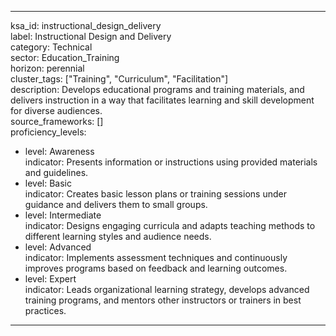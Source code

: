 

---
ksa_id: instructional_design_delivery  
label: Instructional Design and Delivery  
category: Technical  
sector: Education_Training  
horizon: perennial  
cluster_tags: ["Training", "Curriculum", "Facilitation"]  
description: Develops educational programs and training materials, and delivers instruction in a way that facilitates learning and skill development for diverse audiences.  
source_frameworks: []  
proficiency_levels:  
  - level: Awareness  
    indicator: Presents information or instructions using provided materials and guidelines.  
  - level: Basic  
    indicator: Creates basic lesson plans or training sessions under guidance and delivers them to small groups.  
  - level: Intermediate  
    indicator: Designs engaging curricula and adapts teaching methods to different learning styles and audience needs.  
  - level: Advanced  
    indicator: Implements assessment techniques and continuously improves programs based on feedback and learning outcomes.  
  - level: Expert  
    indicator: Leads organizational learning strategy, develops advanced training programs, and mentors other instructors or trainers in best practices.  
---  
